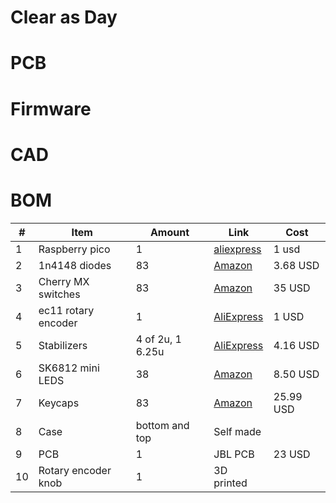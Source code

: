 # Clear as Day

# PCB

# Firmware

# CAD

# BOM

| # | Item | Amount | Link | Cost |
|---|------|--------|------|-------------|
| 1 | Raspberry pico | 1 | [aliexpress](https://www.aliexpress.us/item/3256803521775546.html?spm=a2g0o.productlist.main.22.6478lNgJlNgJEx&algo_pvid=eb010e16-b8d5-433e-b930-93ddb07e16ff&algo_exp_id=eb010e16-b8d5-433e-b930-93ddb07e16ff-21&pdp_ext_f=%7B%22order%22%3A%22178%22%2C%22eval%22%3A%221%22%7D&pdp_npi=4%40dis%21USD%216.18%210.99%21%21%2144.08%217.04%21%402103245417538992995887740e4f41%2112000034536362461%21sea%21US%210%21ABX&curPageLogUid=blshBSuqtFpH&utparam-url=scene%3Asearch%7Cquery_from%3A) | 1 usd
| 2 | 1n4148 diodes | 83 | [Amazon](https://www.amazon.com/100pcs-High-Speed-Switching-DO-204AH-Package/dp/B081JKJM6N/ref=sr_1_10?crid=1HC0FF60FQC6V&dib=eyJ2IjoiMSJ9.8C1ebcszlPAbe4ldgX4jaM9nlgUAEZPfJqUMbjw_Zdo3jiIInZo87Hw9RQLWkePHKBARSxjQtoO8uGubd_VJ1mYoJtvN5hdTdvzuUxTuOJops0Via8YoDJjmkyxSQkFo9_Hi7yoCu73wjmn946A8soaoz5Ob1P2tAcWaZHEzCKSBqiEjrTCESDe0pqKqnBkI23rPIbMjMLc63Ia-rzfjxKeO4fNg4qbYUfYIWbYIkTM.WgoYdmka-GUoqAGNLC_Uoa-XBuPIClIMXHSbIhYjF6k&dib_tag=se&keywords=1n4148+diodes+100+pc&qid=1753899635&sprefix=1n4148+diodes+100+pc%2Caps%2C125&sr=8-10) | 3.68 USD |
| 3 | Cherry MX switches | 83 | [Amazon](https://www.amazon.com/GLORIOUS-Gateron-Mechanical-Keyboard-Switches/dp/B07CVQ7ZRL/ref=sr_1_4_sspa?crid=10XHCKI24AHF1&keywords=clear%2Bred%2Bcherry%2Bmx%2Bswitches%2B100pc&qid=1753900124&sprefix=clear%2Bred%2Bcherry%2Bmx%2Bswitches%2B100pc%2Caps%2C106&sr=8-4-spons&sp_csd=d2lkZ2V0TmFtZT1zcF9tdGY&th=1) | 35 USD |
| 4 | ec11 rotary encoder | 1 | [AliExpress](https://www.aliexpress.us/item/3256807457768762.html?spm=a2g0o.productlist.main.3.417bjQLojQLoFM&algo_pvid=5f74a285-dd91-4134-b04f-86eff7bfe1f1&algo_exp_id=5f74a285-dd91-4134-b04f-86eff7bfe1f1-2&pdp_ext_f=%7B%22order%22%3A%22509%22%2C%22eval%22%3A%221%22%7D&pdp_npi=4%40dis%21USD%212.12%210.99%21%21%212.12%210.99%21%402103273e17539009433327470eab0f%2112000041630839428%21sea%21US%210%21ABX&curPageLogUid=wlRKuFiINxac&utparam-url=scene%3Asearch%7Cquery_from%3A) | 1 USD |
| 5 | Stabilizers | 4 of 2u, 1 6.25u | [AliExpress](https://www.aliexpress.us/item/3256803026138061.html?spm=a2g0o.productlist.main.6.5f4bl8Oml8Ompe&algo_pvid=0d6ef425-5bf0-474d-a050-13df98aca940&algo_exp_id=0d6ef425-5bf0-474d-a050-13df98aca940-5&pdp_ext_f=%7B%22order%22%3A%2247%22%2C%22eval%22%3A%221%22%7D&pdp_npi=4%40dis%21USD%2123.10%214.16%21%21%2123.10%214.16%21%402101c72a17539012644845638e9800%2112000036718262540%21sea%21US%210%21ABX&curPageLogUid=cqGHHmNfo124&utparam-url=scene%3Asearch%7Cquery_from%3A) | 4.16 USD |
| 6 | SK6812 mini LEDS | 38 | [Amazon](https://www.amazon.com/100pcs-WS2812B-WS2812-Individually-Addressable/dp/B09X1K1NMT/ref=sr_1_23?crid=DMPZ1YVDZRIA&dib=eyJ2IjoiMSJ9.wgR4tgvU_wqke989tL1lWFADbdpZP0S6KwMg6vvgEUV1T_wJPGbmOjxaFa_ZfuVNXvwUUN_S5bUk5ai7bqh5rozRhZ8HtkwuSRSb9YluuFAD3cb_EdOuGAzl_WConqrSCEO_kWmjRQrrXBiCbF5o95xsjtQvaYWRTjnZvGCWG5Q4HmALSPQt-sC18PSJ-sKxYbzMb6gLwb0ELw8vOOiBw7knYvHeuhy20SytMA9MkiQuI2eBuv0ndo3xHH7-LxpJszkpAl3mKpZx8c6YtR3yiDqc3pNA3yjIrs6vUZmV6-A.o54e5xVs7eDCx2u05ezCwSiXbvmN61aKqktlkiNEdaw&dib_tag=se&keywords=sk6812+mini-e+leds+50+pc&qid=1753901730&sprefix=sk6812+mini-e+leds+50+pc%2Caps%2C110&sr=8-23) | 8.50 USD |
| 7 | Keycaps | 83 | [Amazon](https://www.amazon.com/OHY-Through-Keycaps-Mechanical-Keyboards/dp/B0F1CR1Q2T/ref=sr_1_26?crid=1SQ8HX2ZY26P6&dib=eyJ2IjoiMSJ9.ErL3CYsqRj2o1Vzo5t0v-Cw6ytb7Whop7YJup4xPkkAPg-AZGXlnHSBiU3csK4GP5eJSychynDTXCBz6fH83o4zBf11hgBfe4CjMMg59yxTZejJ_CKzQalQY4Syohy2--pfvfsorrXG1XhHPt1MjlWKm45tgc0LR3KWr98kRsApmQzCUjwzcxOiDGTtwpYYu7ahYog8krL2WOpsudRBMIqJFdSMo6NuVqEguNjt-VrxV9HxMlcKWn_RxqjJ5kbpuA9Sd599GHszGTmsGyX8w7_UbPZ7z2wYyhtFSnADqnYM.Acx-Q1RIv1-P2nWTFBNTOSC5HDBR-XDIjx0R2-EHqmo&dib_tag=se&keywords=blue%2Bkeycaps&qid=1753902254&s=electronics&sprefix=blue%2Bkeycaps%2Celectronics%2C143&sr=1-26&th=1) | 25.99 USD |
| 8 | Case | bottom and top | Self made| |
| 9 | PCB | 1 | JBL PCB | 23 USD |
| 10 | Rotary encoder knob | 1 | 3D printed | |
